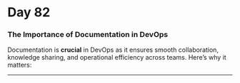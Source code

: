 # Day 82 


### **The Importance of Documentation in DevOps**  

Documentation is **crucial** in DevOps as it ensures smooth collaboration, knowledge sharing, and operational efficiency across teams. Here’s why it matters:  

---


